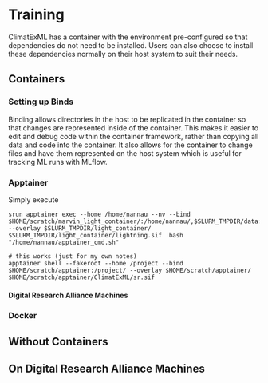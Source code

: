 # Training

ClimatExML has a container with the environment pre-configured so that dependencies do not need to be installed. Users can also choose to install these dependencies normally on their host system to suit their needs.

## Containers

### Setting up Binds

Binding allows directories in the host to be replicated in the container so that changes are represented inside of the container. This makes it easier to edit and debug code within the container framework, rather than copying all data and code into the container. It also allows for the container to change files and have them represented on the host system which is useful for tracking ML runs with MLflow.

### Apptainer

Simply execute 

```
srun apptainer exec --home /home/nannau --nv --bind $HOME/scratch/marvin_light_container/:/home/nannau/,$SLURM_TMPDIR/data:/home/nannau/data,/home/nannau/scratch/marvin_light_container/light_container/mlflow/:/home/nannau/scratch/marvin_light_container/light_container/mlflow/, --overlay $SLURM_TMPDIR/light_container/ $SLURM_TMPDIR/light_container/lightning.sif  bash "/home/nannau/apptainer_cmd.sh"
```

```
# this works (just for my own notes)
apptainer shell --fakeroot --home /project --bind $HOME/scratch/apptainer:/project/ --overlay $HOME/scratch/apptainer/ $HOME/scratch/apptainer/ClimatExML/sr.sif
```

#### Digital Research Alliance Machines

### Docker

## Without Containers

## On Digital Research Alliance Machines
